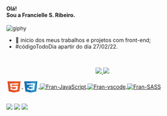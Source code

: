 #### Olá! <br> Sou a Francielle S. Ribeiro.   

  
![giphy](https://user-images.githubusercontent.com/84882022/146021704-560962d2-4b31-49a1-85e5-ac72ce51fae7.gif)
  

- 🔭 início dos meus trabalhos e projetos com front-end;
- #códigoTodoDia apartir do dia 27/02/22.

## 

<br>
<div align="center">
  <a href="https://github.com/FrancielleSoares">
  <img width="49%" src="https://github-readme-stats.vercel.app/api?username=franciellesoares&show_icons=true&theme=merko&include_all_commits=true&count_private=true"/>
  <img width="49%" src="https://github-readme-stats.vercel.app/api/top-langs/?username=franciellesoares&layout=compact&langs_count=7&theme=merko"/>
</div>

<div style="display: inline_block"><br>
    <img align="center" alt="Fran-HTML" height="30" width="40" src="https://raw.githubusercontent.com/devicons/devicon/master/icons/html5/html5-original.svg">
    <img align="center" alt="Fran-CSS" height="30" width="40" src="https://raw.githubusercontent.com/devicons/devicon/master/icons/css3/css3-original.svg">
    <img align="center" alt="Fran-JavaScript" height="30" width="40" src="https://cdn.jsdelivr.net/gh/devicons/devicon/icons/javascript/javascript-original.svg"> 
    <img align="center" alt="Fran-vscode" height="30" width="40" src="https://cdn.jsdelivr.net/gh/devicons/devicon/icons/vscode/vscode-original.svg"/>
    <img align="center" alt="Fran-SASS" height="30" width="40" src="https://cdn.jsdelivr.net/gh/devicons/devicon/icons/sass/sass-original.svg"> 
</div>
  
  ##
  
<div>
  <a href="https://www.instagram.com/fran.soarees/" target="_blank"><img src="https://img.shields.io/badge/Instagram-E4405F?style=for-the-badge&logo=instagram&logoColor=white" target="_blank"></a>
  <a href="mailto:frangirassoll@gmail.com" target="_blank"><img src="https://img.shields.io/badge/Gmail-D14836?style=for-the-badge&logo=gmail&logoColor=white" target="_blank"></a>
  <a href="https://www.linkedin.com/in/francielle-s-ribeiro-6a74381a4/" target="_blank"><img src="https://img.shields.io/badge/LinkedIn-0077B5?style=for-the-badge&logo=linkedin&logoColor=white" target="_blank"></a>
</div>


